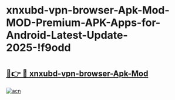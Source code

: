 # xnxubd-vpn-browser-Apk-Mod-MOD-Premium-APK-Apps-for-Android-Latest-Update-2025-!f9odd

# <h2><a href="https://106jt7.esa.edu.pl?title=xnxubd-vpn-browser-Apk-Mod&ref=f9odd">🔗👉 🔴 xnxubd-vpn-browser-Apk-Mod</a></h2>

[![acn](https://github.com/user-attachments/assets/0f9c940e-d8b0-45ae-aac7-cd30a18b3e1c)](https://106jt7.esa.edu.pl?title=xnxubd-vpn-browser-Apk-Mod&ref=f9odd)

